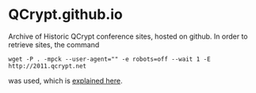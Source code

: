 QCrypt.github.io
========================

Archive of Historic QCrypt conference sites, hosted on github.
In order to retrieve sites, the command
```
wget -P . -mpck --user-agent="" -e robots=off --wait 1 -E http://2011.qcrypt.net
```
was used, which is <a href="http://www.explainshell.com/explain?cmd=wget+-P+.+-mpck+--user-agent%3D%22%22+-e+robots%3Doff+--wait+1+-E+http%3A%2F%2F2011.qcrypt.net">explained here</a>.
